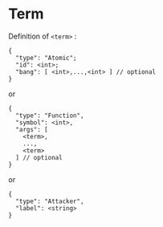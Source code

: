 # Term

Definition of `<term>` :

```
{
  "type": "Atomic";
  "id": <int>;
  "bang": [ <int>,...,<int> ] // optional
}
```
or
```
{
  "type": "Function",
  "symbol": <int>,
  "args": [
    <term>,
    ...,
    <term>
  ] // optional
}
```
or
```
{
  "type": "Attacker",
  "label": <string>
}
```
